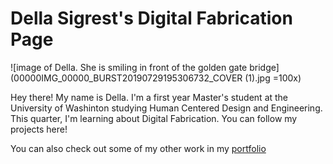 # Della Sigrest's Digital Fabrication Page

![image of Della. She is smiling in front of the golden gate bridge](00000IMG_00000_BURST20190729195306732_COVER (1).jpg =100x)


Hey there! My name is Della. I'm a first year Master's student at the University of Washinton studying Human Centered Design and Engineering. This quarter, I'm learning about Digital Fabrication. You can follow my projects here!

You can also check out some of my other work in my [portfolio](https://dellasigrest.com/)


